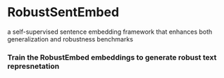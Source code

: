 # RobustSentEmbed
a self-supervised sentence embedding framework that enhances both generalization and robustness benchmarks

### Train the RobustEmbed embeddings to generate robust text represnetation
